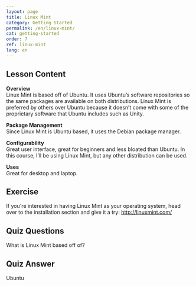 ```yaml
---
layout: page
title: Linux Mint
category: Getting Started
permalink: /en/linux-mint/
cat: getting-started
order: 7
ref: linux-mint
lang: en
---
```

## Lesson Content

**Overview**  
Linux Mint is based off of Ubuntu. It uses Ubuntu’s software repositories so the same packages are available on both distributions. Linux Mint is preferred by others over Ubuntu because it doesn’t come with some of the proprietary software that Ubuntu includes such as Unity.

**Package Management**  
Since Linux Mint is Ubuntu based, it uses the Debian package manager.

**Configurability**  
Great user interface, great for beginners and less bloated than Ubuntu. In this course, I’ll be using Linux Mint, but any other distribution can be used.

**Uses**  
Great for desktop and laptop.

## Exercise

If you're interested in having Linux Mint as your operating system, head over to the installation section and give it a try: <http://linuxmint.com/>

## Quiz Questions

What is Linux Mint based off of?  
  
  
  
  
  
  
  
  
  
  
  
  
  
  
  
  
  
  
  
  
  
  
  
  
  
  


## Quiz Answer

Ubuntu